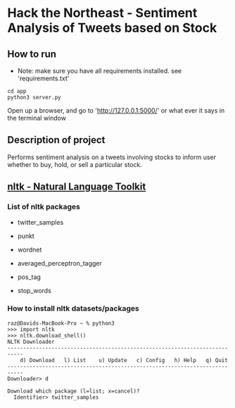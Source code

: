 # Hack the Northeast - Sentiment Analysis of Tweets based on Stock

## How to run

* Note: make sure you have all requirements installed. see 'requirements.txt'

```
cd app
python3 server.py
```

Open up a browser, and go to 'http://127.0.0.1:5000/' or what ever it says in the terminal window

## Description of project

Performs sentiment analysis on a tweets involving stocks to inform user whether to buy, hold, or sell a particular stock.

## [nltk - Natural Language Toolkit](http://www.nltk.org)

### List of nltk packages

- twitter_samples

- punkt

- wordnet

- averaged_perceptron_tagger

- pos_tag

- stop_words

### How to install nltk datasets/packages

```
raz@Davids-MacBook-Pro ~ % python3
>>> import nltk
>>> nltk.download_shell()
NLTK Downloader
---------------------------------------------------------------------------
    d) Download   l) List    u) Update   c) Config   h) Help   q) Quit
---------------------------------------------------------------------------
Downloader> d

Download which package (l=list; x=cancel)?
  Identifier> twitter_samples
```
